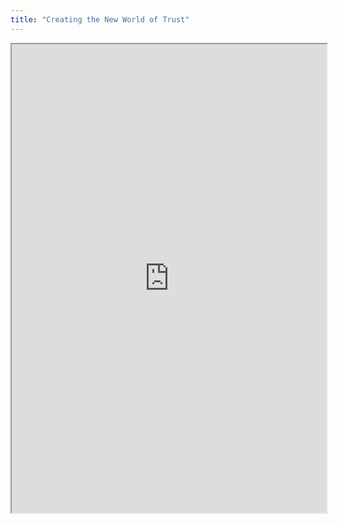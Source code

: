 ```yaml
---
title: "Creating the New World of Trust"
---
```




<iframe height="750" width="100%" src="https://ewelton.github.io/ktest/wiki.html#Creating%20the%20New%20World%20of%20Trust"></iframe>
